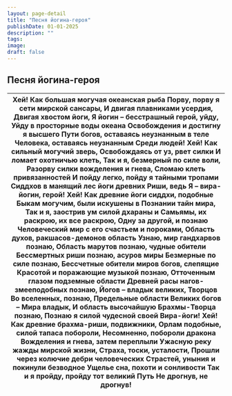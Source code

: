 ```yaml
---
layout: page-detail
title: "Песня йогина-героя"
publishDate: 01-01-2025
description: ""
tags:
image:
draft: false
---
```


## Песня йогина-героя
| Хей!  Как большая могучая океанская рыба  Порву, порву я сети мирской сансары,  И двигая плавниками усердия,  Двигая хвостом йоги,  Я йогин – бесстрашный герой, уйду,  Уйду в просторные воды океана  Освобождения и достигну я высшего  Пути богов, оставаясь неузнанным в теле  Человека, оставаясь неузнанным  Среди людей! Хей!  Как сильный могучий зверь,  Освобождаясь от уз, рвет силки  И ломает охотничью клеть,  Так и я, безмерный по силе воли,  Разорву силки вожделения и гнева,  Сломаю клеть привязанностей  И пойду легко, пойду я тайными тропами  Сиддхов в манящий лес йоги древних  Риши, ведь Я – вира-йогин, герой! Хей!  Как древние йоги сиддхи, подобные  Быкам могучим, были искушены в  Познании тайн мира,  Так и я, заострив ум силой дхараны и  Самьямы, их раскрою, их все раскрою,  Одну за другой, и познаю  Человеческий мир с его счастьем и пороками,  Область духов, ракшасов-демонов область  Узнаю, мир гандхарвов познаю,  Область марутов познаю, чудные обители  Бессмертных риши познаю, асуров миры  Безмерные по силе познаю,  Бессчетные обители миров богов, слепящие  Красотой и поражающие музыкой познаю,  Отточенным глазом подземные области  Древней расы нагов-змееподобных познаю,  Йогов – владык великих, Творцов  Во вселенных, познаю,  Предельные области Великих богов –  Мира владык,  И область высочайшую Брахмы-Творца познаю,  Познаю я силой чудесной своей  Вира-йоги! Хей!  Как древние брахма-риши, подвижники,  Орлам подобные, силой тапаса побороли,  Несомненно, побороли дракона  Вожделения и гнева, затем переплыли  Ужасную реку жажды мирской жизни,  Страха, тоски, усталости,  Прошли через колючие дебри человеческих  Страстей, уныния и покинули безводное  Ущелье сна, похоти и сонливости Так и я пройду, пройду тот великий Путь  Не дрогнув, не дрогнув! |
| --------------------------------------------------------------------------------------------------------------------------------------------------------------------------------------------------------------------------------------------------------------------------------------------------------------------------------------------------------------------------------------------------------------------------------------------------------------------------------------------------------------------------------------------------------------------------------------------------------------------------------------------------------------------------------------------------------------------------------------------------------------------------------------------------------------------------------------------------------------------------------------------------------------------------------------------------------------------------------------------------------------------------------------------------------------------------------------------------------------------------------------------------------------------------------------------------------------------------------------------------------------------------------------------------------------------------------------------------------------------------------------------------------------------------------------------------------------------------------------------------------------------------------------------------------------------------------------------------------------------------------------------------------------------------------------------------------------------------------------------------------------------------------------------------------------------------------------------------- |
  
  

